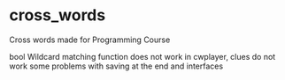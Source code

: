 # cross_words
Cross words made for Programming Course

bool Wildcard matching function does not work
in cwplayer, clues do not work
some problems with saving at the end and interfaces
